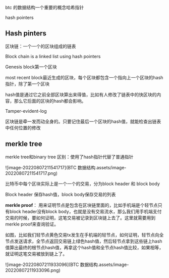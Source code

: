 btc 的数据结构一个重要的概念哈希指针

hash pointers



## Hash pinters

区块链：一个一个的区块组成的链表



Block chain is a linked list using hash pointers



Genesis block第一个区块

most recent block最近生成的区块，每个区块都包含一个指向上一个区块的hash指针，除了第一个区块



hash值是通过它之前全部区块算出来得值，比如有人修改了链表中的快区块的内容，那么它后面的区块的hash都会影响。

Tamper-evident-log



区块链是牵一发而动全身的。只要记住最后一个区块的hash值，就能检查出链表中任何位置的修改



## merkle tree

merkle  tree和binary tree  区别：使用了hash指针代替了普通指针



![image-20220807211541717](BTC 数据结构.assets/image-20220807211541717.png)







比特币中每个区块实际上是一个一个的交易，分为block header 和 block body

Block header 保存hash值，block body保存交易的列表



**merkle  proof**： 用来证明节点是包含在区块链里面的，比如手机端是个轻节点只有block header没有block body，也就是没有交易流水，那么我们用手机端支付交易的时候，要如何证明，这笔交易被记录到区块链上去了。这里就需要用到merkle proof来查询验证。

如图，比如我们轻节点黄色交易tx发生在手机端的轻节点，如何证明，轻节点向全节点发送请求，全节点返回交易链上绿色hash值，然后轻节点拿到这些链上hash值算出最终的根节点hash值，再拿这个hash值和全节点hash值比较，如果相等，就证明这笔交易被放到链上了。

![image-20220807211933096](BTC 数据结构.assets/image-20220807211933096.png)







































